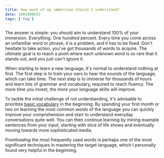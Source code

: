 ```yaml
---
title: How much of my immersion should I understand?
date: 1681486652
tags: ['faq']
---
```


The answer is simple: you should aim to understand 100% of your immersion.
Everything.
One hundred percent.
Every time you come across an unfamiliar word or phrase,
it is a problem, and it has to be fixed.
Don't hesitate to take action, you've got thousands of words to acquire.
The ultimate goal is to reach a point where each unknown word is so rare
that it stands out, and you just can't ignore it.

When starting to learn a new language,
it's normal to understand nothing at first.
The first step is to train your ears to hear the sounds of the language, which can take time.
The next step is to immerse for thousands of hours and learn lots of grammar and vocabulary,
required to reach fluency.
The more time you invest, the more your language skills will improve.

To tackle the initial challenge of not understanding,
it's advisable to prioritize [basic vocabulary](basic-vocabulary.html) in the beginning.
By spending your first month or two on learning the most common words of the language
you can quickly improve your comprehension and
start to understand everyday conversations quite well.
You can then continue learning by mining example sentences from your input,
starting with slice of life shows
and eventually moving towards more sophisticated media.

*Frontloading* the most frequently used words is perhaps one of the most significant techniques
in mastering the target language,
which I personally found very helpful in the beginning.
